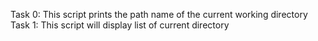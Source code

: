 Task 0: This script prints the path name of the current working directory
Task 1: This script will display list of current directory
